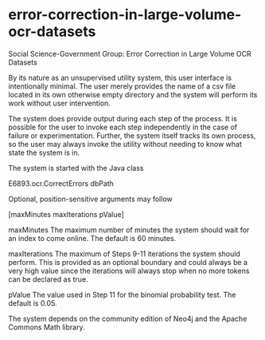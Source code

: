 error-correction-in-large-volume-ocr-datasets
=============================================

Social Science-Government Group: Error Correction in Large Volume OCR Datasets

By its nature as an unsupervised utility system, this user interface is intentionally minimal.  The user merely provides the name of a csv file located in its own otherwise empty directory and the system will perform its work without user intervention.

The system does provide output during each step of the process.  It is possible for the user to invoke each step independently in the case of failure or experimentation.  Further, the system itself tracks its own process, so the user may always invoke the utility without needing to know what state the system is in.

The system is started with the Java class

E6893.ocr.CorrectErrors dbPath

Optional, position-sensitive arguments may follow

[maxMinutes maxIterations pValue]  

maxMinutes
The maximum number of minutes the system should wait for an index to come online.  The default is 60 minutes.  

maxIterations
The maximum of Steps 9-11 iterations the system should perform.  This is provided as an optional boundary and could always be a very high value since the iterations will always stop when no more tokens can be declared as true.  

pValue
The value used in Step 11 for the binomial probability test.  The default is 0.05.

The system depends on the community edition of Neo4j and the Apache Commons Math library.

